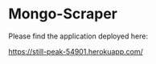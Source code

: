 # Mongo-Scraper


Please find the application deployed here:

https://still-peak-54901.herokuapp.com/
